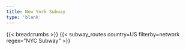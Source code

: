 ```yaml
---
title: New York Subway
type: 'blank'
---
```


{{< breadcrumbs >}}
{{< subway_routes country=US filterby=network regex="NYC Subway" >}}
